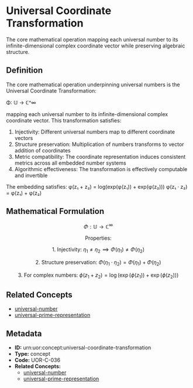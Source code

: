 # Universal Coordinate Transformation

The core mathematical operation mapping each universal number to its infinite-dimensional complex coordinate vector while preserving algebraic structure.

## Definition

The core mathematical operation underpinning universal numbers is the Universal Coordinate Transformation:

Φ: 𝕌 → ℂ^∞

mapping each universal number to its infinite-dimensional complex coordinate vector. This transformation satisfies:

1. Injectivity: Different universal numbers map to different coordinate vectors
2. Structure preservation: Multiplication of numbers transforms to vector addition of coordinates
3. Metric compatibility: The coordinate representation induces consistent metrics across all embedded number systems
4. Algorithmic effectiveness: The transformation is effectively computable and invertible

The embedding satisfies:
φ(z₁ + z₂) = log(exp(φ(z₁)) + exp(φ(z₂)))
φ(z₁ · z₂) = φ(z₁) + φ(z₂)

## Mathematical Formulation

$$
\Phi: \mathbb{U} \to \mathbb{C}^\infty
$$

$$
\text{Properties:}
$$

$$
\text{1. Injectivity: } \eta_1 \neq \eta_2 \implies \Phi(\eta_1) \neq \Phi(\eta_2)
$$

$$
\text{2. Structure preservation: } \Phi(\eta_1 \cdot \eta_2) = \Phi(\eta_1) + \Phi(\eta_2)
$$

$$
\text{3. For complex numbers: } \phi(z_1 + z_2) = \log(\exp(\phi(z_1)) + \exp(\phi(z_2)))
$$

## Related Concepts

- [universal-number](./universal-number.md)
- [universal-prime-representation](./universal-prime-representation.md)

## Metadata

- **ID:** urn:uor:concept:universal-coordinate-transformation
- **Type:** concept
- **Code:** UOR-C-036
- **Related Concepts:**
  - [universal-number](./universal-number.md)
  - [universal-prime-representation](./universal-prime-representation.md)
